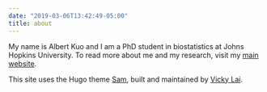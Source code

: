 ```yaml
---
date: "2019-03-06T13:42:49-05:00"
title: about
---
```


My name is Albert Kuo and I am a PhD student in biostatistics at Johns Hopkins University. To read more about me and my research, visit my [main website](https://albertkuo.me).

This site uses the Hugo theme [Sam](https://github.com/vickylai/hugo-theme-sam), built and maintained by [Vicky Lai](https://vickylai.com).

